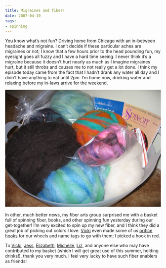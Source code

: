```yaml
---
title: Migraines and fiber!
date: 2007-04-19
tags:
- spinning
---
```

You know what’s not fun? Driving home from Chicago with an in-between headache and migraine. I can’t decide if these particular aches are migraines or not; I know that a few hours prior to the head pounding fun, my eyesight goes all fuzzy and I have a hard time seeing. I never think it’s a migraine because it doesn’t hurt nearly as much as I imagine migraines hurt, but it still throbs and causes me to not really get a lot done. I think my episode today came from the fact that I hadn’t drank any water all day and I didn’t have anything to eat until 2pm. I’m home now, drinking water and relaxing before my in-laws arrive for the weekend.

![A basket full of fiber for spinning.](./images/fiber.jpg "Fiber from my friends!")

In other, much better news, my fiber arts group surprised me with a basket full of spinning fiber, books, and other spinning fun yesterday during our get-together! I’m very excited to spin up my new fiber, and I think they did a great job of picking out colors I love. [Vicki](https://simpleknits.blogspot.com) even made some of us [orifice hooks](https://simpleknits.blogspot.com/2007/04/what-ive-been-up-to.html) for our wheels and name tags to go with them; I picked a hook in red.

To [Vicki](https://simpleknits.blogspot.com), [Jess](https://clicketyclackewe.blogspot.com), [Elizabeth](https://www.esknitnspin.blogspot.com), [Michelle](https://avocadofever.blogspot.com), [Liz](https://knitandspincrazy.blogspot.com), and anyone else who may have contributed to my basket (which I will get great use of this summer, holding drinks!), thank you very much. I feel very lucky to have such fiber enablers as friends!
